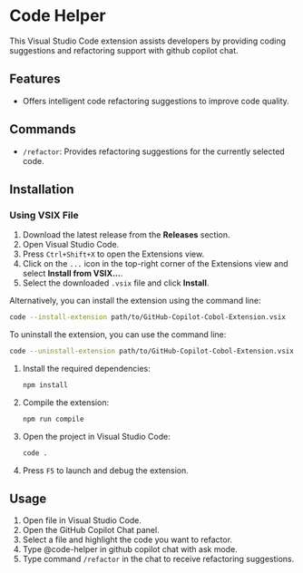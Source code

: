 # Code Helper

This Visual Studio Code extension assists developers by providing coding suggestions and refactoring support with github copilot chat.

## Features

- Offers intelligent code refactoring suggestions to improve code quality.

## Commands

- `/refactor`: Provides refactoring suggestions for the currently selected code.

## Installation

### Using VSIX File
1. Download the latest release from the **Releases** section.
2. Open Visual Studio Code.
3. Press `Ctrl+Shift+X` to open the Extensions view.
4. Click on the `...` icon in the top-right corner of the Extensions view and select **Install from VSIX...**.
5. Select the downloaded `.vsix` file and click **Install**.

Alternatively, you can install the extension using the command line:

```sh
code --install-extension path/to/GitHub-Copilot-Cobol-Extension.vsix
```

To uninstall the extension, you can use the command line:

```sh
code --uninstall-extension path/to/GitHub-Copilot-Cobol-Extension.vsix
```

1. Install the required dependencies:
   ```sh
   npm install
   ```
2. Compile the extension:
   ```sh
   npm run compile
   ```
3. Open the project in Visual Studio Code:
   ```sh
   code .
   ```
4. Press `F5` to launch and debug the extension.

## Usage

1. Open file in Visual Studio Code.
2. Open the GitHub Copilot Chat panel.
3. Select a file and highlight the code you want to refactor.
4. Type @code-helper in github copilot chat with ask mode.
5. Type command `/refactor` in the chat to receive refactoring suggestions.
